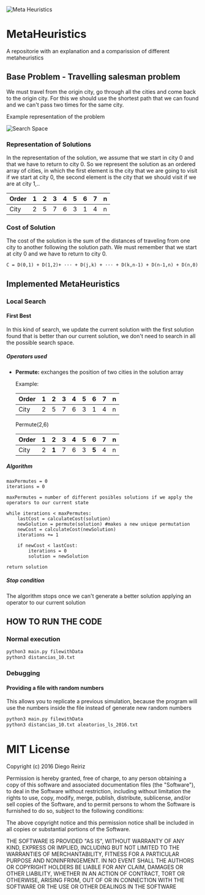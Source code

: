 ![Meta Heuristics](https://docs.google.com/drawings/d/1GvSXJfp7RvjN4T2VtgJfQZ9LzGrHRIelw-awrcxYYVo/pub?w=249&h=101)

# MetaHeuristics

A repositorie with an explanation and a comparission of different metaheuristics

## Base Problem - Travelling salesman problem
We must travel from the origin city, go through all the cities and come back to the origin city. For this we should use the shortest path that we can found and we can't pass two times for the same city.

Example representation of the problem

![Search Space](https://docs.google.com/drawings/d/1CqxjTGnPX06tfltqM3eUIMCvVwr4fED_Np9bWlAhzjY/pub?w=469&h=302)

### Representation of Solutions

In the representation of the solution, we assume that we start in city 0 and that we have to return to city 0. So we represent the solution as an ordered array of cities, in which the first element is the city that we are going to visit if we start at city 0, the second element is the city that we should visit if we are at city 1,..

| Order  | 1   | 2   | 3   | 4   | 5   | 6   | 7   | n   |
| -----  | --- | --- | --- | --- | --- | --- | --- | --- |
| City   | 2   | 5   | 7   | 6   | 3   | 1   | 4   | n   |

### Cost of Solution

The cost of the solution is the sum of the distances of traveling from one city to another following the solution path. We must remember that we start at city 0 and we have to return to city 0.

    C = D(0,1) + D(1,2)+ ··· + D(j,k) + ··· + D(k,n-1) + D(n-1,n) + D(n,0)


## Implemented MetaHeuristics

### Local Search

#### First Best

In this kind of search, we update the current solution with the first solution found that is better than our current solution, we don't need to search in all the possible search space.

##### Operators used

- **Permute:** exchanges the position of two cities in the solution array

    Example:

    | Order  | 1   | 2   | 3   | 4   | 5   | 6   | 7   | n   |
    | -----  | --- | --- | --- | --- | --- | --- | --- | --- |
    | City   | 2   | 5   | 7   | 6   | 3   | 1   | 4   | n   |

    Permute(2,6)

    | Order  | 1   | 2   | 3   | 4   | 5   | 6   | 7   | n   |
    | -----  | --- | --- | --- | --- | --- | --- | --- | --- |
    | City   | 2   | **1**   | 7   | 6   | 3   | **5**   | 4   | n   |

##### Algorithm

```
maxPermutes = 0
iterations = 0

maxPermutes = number of different posibles solutions if we apply the operators to our current state

while iterations < maxPermutes:
    lastCost = calculateCost(solution)
    newSolution = permute(solution) #makes a new unique permutation
    newCost = calculateCost(newSolution)
    iterations += 1

    if newCost < lastCost:
        iterations = 0
        solution = newSolution

return solution

```

##### Stop condition

The algorithm stops once we can't generate a better solution applying an operator to our current solution

## HOW TO RUN THE CODE

### Normal execution

```bash
python3 main.py filewithData
python3 distancias_10.txt
```

### Debugging
#### Providing a file with random numbers

This allows you to replicate a previous simulation, because the program will use the numbers inside the file instead of generate new random numbers

```bash
python3 main.py filewithData
python3 distancias_10.txt aleatorios_ls_2016.txt
```

# MIT License

Copyright (c) 2016 Diego Reiriz

Permission is hereby granted, free of charge, to any person obtaining a copy
of this software and associated documentation files (the "Software"), to deal
in the Software without restriction, including without limitation the rights
to use, copy, modify, merge, publish, distribute, sublicense, and/or sell
copies of the Software, and to permit persons to whom the Software is
furnished to do so, subject to the following conditions:

The above copyright notice and this permission notice shall be included in all
copies or substantial portions of the Software.

THE SOFTWARE IS PROVIDED "AS IS", WITHOUT WARRANTY OF ANY KIND, EXPRESS OR
IMPLIED, INCLUDING BUT NOT LIMITED TO THE WARRANTIES OF MERCHANTABILITY,
FITNESS FOR A PARTICULAR PURPOSE AND NONINFRINGEMENT. IN NO EVENT SHALL THE
AUTHORS OR COPYRIGHT HOLDERS BE LIABLE FOR ANY CLAIM, DAMAGES OR OTHER
LIABILITY, WHETHER IN AN ACTION OF CONTRACT, TORT OR OTHERWISE, ARISING FROM,
OUT OF OR IN CONNECTION WITH THE SOFTWARE OR THE USE OR OTHER DEALINGS IN THE
SOFTWARE

